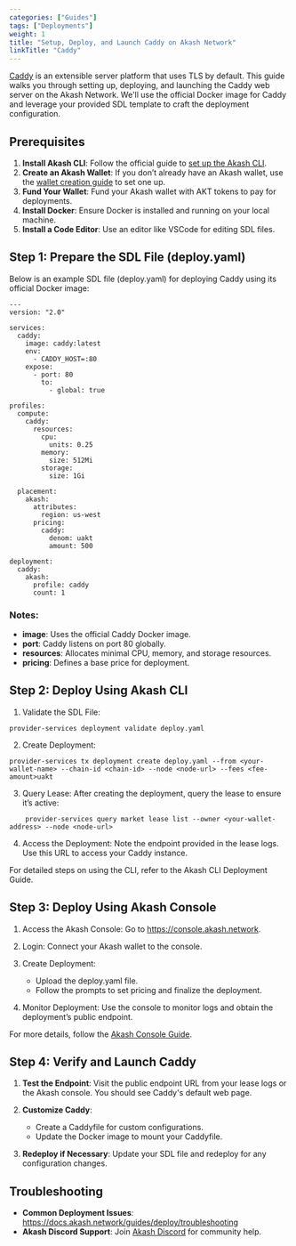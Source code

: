 ```yaml
---
categories: ["Guides"]
tags: ["Deployments"]
weight: 1
title: "Setup, Deploy, and Launch Caddy on Akash Network"
linkTitle: "Caddy"
---
```


[Caddy](https://caddyserver.com/) is an extensible server platform that uses TLS by default. This guide walks you through setting up, deploying, and launching the Caddy web server on the Akash Network. We'll use the official Docker image for Caddy and leverage your provided SDL template to craft the deployment configuration.

## Prerequisites

1. **Install Akash CLI**: Follow the official guide to [set up the Akash CLI](docs/getting-started/quickstart-guides/akash-cli/).
2. **Create an Akash Wallet**: If you don’t already have an Akash wallet, use the [wallet creation guide](docs/getting-started/token-and-wallets/#keplr-wallet) to set one up.
3. **Fund Your Wallet**: Fund your Akash wallet with AKT tokens to pay for deployments.
4. **Install Docker**: Ensure Docker is installed and running on your local machine.
5. **Install a Code Editor**: Use an editor like VSCode for editing SDL files.

## Step 1: Prepare the SDL File (deploy.yaml)

Below is an example SDL file (deploy.yaml) for deploying Caddy using its official Docker image:

```
---
version: "2.0"

services:
  caddy:
    image: caddy:latest
    env:
      - CADDY_HOST=:80
    expose:
      - port: 80
        to:
          - global: true

profiles:
  compute:
    caddy:
      resources:
        cpu:
          units: 0.25
        memory:
          size: 512Mi
        storage:
          size: 1Gi

  placement:
    akash:
      attributes:
        region: us-west
      pricing:
        caddy:
          denom: uakt
          amount: 500

deployment:
  caddy:
    akash:
      profile: caddy
      count: 1
```

### Notes:

- **image**: Uses the official Caddy Docker image.
- **port**: Caddy listens on port 80 globally.
- **resources**: Allocates minimal CPU, memory, and storage resources.
- **pricing**: Defines a base price for deployment.

## Step 2: Deploy Using Akash CLI

1. Validate the SDL File:
```
provider-services deployment validate deploy.yaml
```

2. Create Deployment:
```
provider-services tx deployment create deploy.yaml --from <your-wallet-name> --chain-id <chain-id> --node <node-url> --fees <fee-amount>uakt
```
3. Query Lease: After creating the deployment, query the lease to ensure it’s active:
```
    provider-services query market lease list --owner <your-wallet-address> --node <node-url>
```
4. Access the Deployment: Note the endpoint provided in the lease logs. Use this URL to access your Caddy instance.

For detailed steps on using the CLI, refer to the Akash CLI Deployment Guide.

## Step 3: Deploy Using Akash Console

1. Access the Akash Console: Go to https://console.akash.network.

2. Login: Connect your Akash wallet to the console.

3. Create Deployment:
    - Upload the deploy.yaml file.
    - Follow the prompts to set pricing and finalize the deployment.

4. Monitor Deployment: Use the console to monitor logs and obtain the deployment’s public endpoint.

For more details, follow the [Akash Console Guide](http://localhost:4321/docs/deployments/akash-console/).

## Step 4: Verify and Launch Caddy

1. **Test the Endpoint**: Visit the public endpoint URL from your lease logs or the Akash console. You should see Caddy's default web page.

2. **Customize Caddy**:
    - Create a Caddyfile for custom configurations.
    - Update the Docker image to mount your Caddyfile.

3. **Redeploy if Necessary**: Update your SDL file and redeploy for any configuration changes.

## Troubleshooting

- **Common Deployment Issues**: https://docs.akash.network/guides/deploy/troubleshooting
- **Akash Discord Support**: Join [Akash Discord](https://discord.gg/akash) for community help.